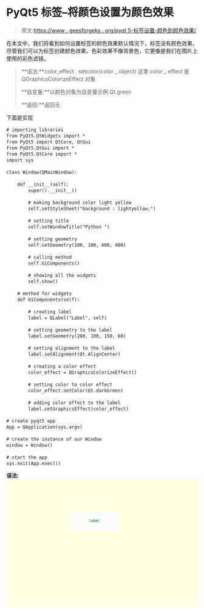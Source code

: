 # PyQt5 标签–将颜色设置为颜色效果

> 原文:[https://www . geesforgeks . org/pyqt 5-标签设置-颜色到颜色效果/](https://www.geeksforgeeks.org/pyqt5-label-setting-color-to-the-color-effect/)

在本文中，我们将看到如何设置标签的颜色效果默认情况下，标签没有颜色效果，尽管我们可以为标签创建颜色效果。色彩效果不像背景色，它更像是我们在图片上使用的彩色滤镜。

> **语法:**color_effect . setcolor(color _ object)
> 这里 color _ effect 是 QGraphicsColorizeEffect 对象
> 
> **自变量:**以颜色对象为自变量示例 Qt.green
> 
> **返回:**返回无

下面是实现

```
# importing libraries
from PyQt5.QtWidgets import * 
from PyQt5 import QtCore, QtGui
from PyQt5.QtGui import * 
from PyQt5.QtCore import * 
import sys

class Window(QMainWindow):

    def __init__(self):
        super().__init__()

        # making background color light yellow
        self.setStyleSheet("background : lightyellow;")

        # setting title
        self.setWindowTitle("Python ")

        # setting geometry
        self.setGeometry(100, 100, 600, 400)

        # calling method
        self.UiComponents()

        # showing all the widgets
        self.show()

    # method for widgets
    def UiComponents(self):

        # creating label
        label = QLabel("Label", self)

        # setting geometry to the label
        label.setGeometry(200, 100, 150, 60)

        # setting alignment to the label
        label.setAlignment(Qt.AlignCenter)

        # creating a color effect
        color_effect = QGraphicsColorizeEffect()

        # setting color to color effect
        color_effect.setColor(Qt.darkGreen)

        # adding color effect to the label
        label.setGraphicsEffect(color_effect)

# create pyqt5 app
App = QApplication(sys.argv)

# create the instance of our Window
window = Window()

# start the app
sys.exit(App.exec())
```

**语法:**
![](img/96022cbbd06e8c360a0d2d235c49abce.png)